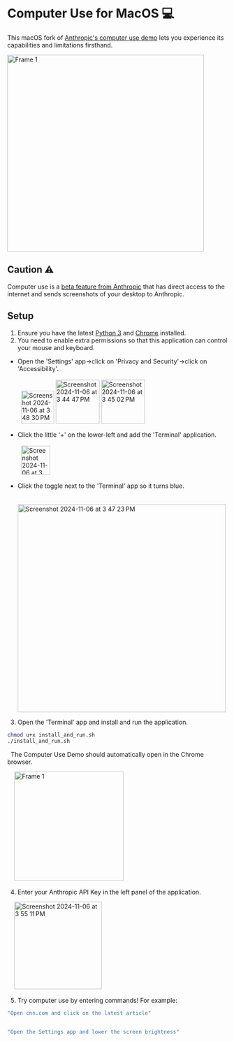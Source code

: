 # Computer Use for MacOS 💻
This macOS fork of [Anthropic's computer use demo](https://github.com/anthropics/anthropic-quickstarts/tree/main/computer-use-demo) lets you experience its capabilities and limitations firsthand.

<img height="450" alt="Frame 1" src="https://github.com/user-attachments/assets/d1a4e615-ef1c-4045-a3d3-a4b38b636994">

## Caution ⚠️
Computer use is a [beta feature from Anthropic](https://docs.anthropic.com/en/docs/build-with-claude/computer-use) that has direct access to the internet and sends screenshots of your desktop to Anthropic. 

## Setup
1. Ensure you have the latest [Python 3](https://www.python.org/downloads/) and [Chrome](https://www.google.com/chrome/dr/download/) installed.
2. You need to enable extra permissions so that this application can control your mouse and keyboard.  
* Open the 'Settings' app->click on 'Privacy and Security'->click on 'Accessibility'.</br></br>
&nbsp;&nbsp;<img width="75" alt="Screenshot 2024-11-06 at 3 48 30 PM" src="https://github.com/user-attachments/assets/67de19cc-cf7b-448c-a02c-52304e8d43f3">&nbsp;<img height="100" alt="Screenshot 2024-11-06 at 3 44 47 PM" src="https://github.com/user-attachments/assets/59c325d7-4e43-4272-8ac0-76323cd9dba7">&nbsp;<img height="100" alt="Screenshot 2024-11-06 at 3 45 02 PM" src="https://github.com/user-attachments/assets/eb497da7-e8c2-45a2-82c5-c6ceb49dee54">

* Click the little '+' on the lower-left and add the 'Terminal' application.</br></br>
&nbsp;&nbsp;<img width="66" alt="Screenshot 2024-11-06 at 3 46 28 PM" src="https://github.com/user-attachments/assets/87a10818-7f7d-4130-8e21-688815a21124">

* Click the toggle next to the 'Terminal' app so it turns blue.</br></br>
&nbsp;&nbsp;<img width="476" alt="Screenshot 2024-11-06 at 3 47 23 PM" src="https://github.com/user-attachments/assets/67e1a154-38bb-4c1b-9692-ccd382f4d470">


3. Open the 'Terminal' app and install and run the application.
```bash
chmod u+x install_and_run.sh
./install_and_run.sh
```
&nbsp;&nbsp;The Computer Use Demo should automatically open in the Chrome browser.

&nbsp;&nbsp;&nbsp;&nbsp;<img height="250" alt="Frame 1" src="https://github.com/user-attachments/assets/d1a4e615-ef1c-4045-a3d3-a4b38b636994">

4. Enter your Anthropic API Key in the left panel of the application.

&nbsp;&nbsp;&nbsp;&nbsp;<img height="200" alt="Screenshot 2024-11-06 at 3 55 11 PM" src="https://github.com/user-attachments/assets/9fb5ebbb-577e-4c1d-ab85-8fd876cfb2b8">

5. Try computer use by entering commands!
For example:
```bash
"Open cnn.com and click on the latest article"


"Open the Settings app and lower the screen brightness"
```


 


